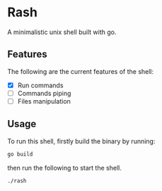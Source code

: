 # Rash

A minimalistic unix shell built with go.

## Features

The following are the current features of the shell:

- [X] Run commands
- [ ] Commands piping 
- [ ] Files manipulation

## Usage

To run this shell, firstly build the binary by running:
```sh
go build
```
then run the following to start the shell.
```sh
./rash
```

